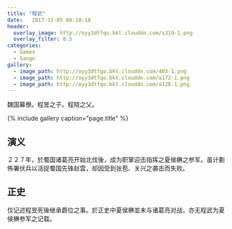 ```yaml
---
title: "程武"
date:   2017-12-05 08:18:18
header:
  overlay_image: http://oyy3dtfqo.bkt.clouddn.com/s319-1.png
  overlay_filter: 0.5
categories:
  - Games
  - Sango
gallery:
  - image_path: http://oyy3dtfqo.bkt.clouddn.com/403-1.png
  - image_path: http://oyy3dtfqo.bkt.clouddn.com/a172-1.png
  - image_path: http://oyy3dtfqo.bkt.clouddn.com/a126-1.png
---
```


魏国幕僚。程昱之子。程晓之父。

{% include gallery caption="page.title" %}

## 演义

２２７年，於蜀国诸葛亮开始北伐後，成为职掌迎击指挥之夏侯楙之参军。虽计劃佈署伏兵以活捉蜀国先锋赵雲，却因受到张苞、关兴之袭击而失败。

## 正史

仅记述程昱死後继承爵位之事。於正史中夏侯楙並未与诸葛亮对战，亦无程武为夏侯楙参军之记载。